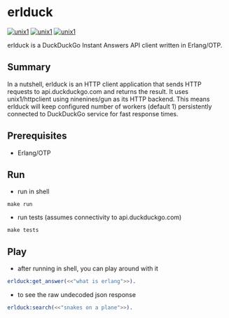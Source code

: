 # erlduck

[![unix1](https://circleci.com/gh/unix1/erlduck.svg?style=svg)](https://circleci.com/gh/unix1/erlduck)
[![unix1](https://img.shields.io/circleci/project/unix1/erlduck)](https://circleci.com/gh/unix1/erlduck)
[![unix1](https://img.shields.io/github/license/unix1/erlduck)](https://apache.org/licenses/LICENSE-2.0.html)

erlduck is a DuckDuckGo Instant Answers API client written in Erlang/OTP.

## Summary

In a nutshell, erlduck is an HTTP client application that sends HTTP requests
to api.duckduckgo.com and returns the result. It uses unix1/httpclient using
ninenines/gun as its HTTP backend. This means erlduck will keep configured
number of workers (default 1) persistently connected to DuckDuckGo service
for fast response times.

## Prerequisites

* Erlang/OTP

## Run

* run in shell

```
make run
```

* run tests (assumes connectivity to api.duckduckgo.com)

```
make tests
```

## Play

* after running in shell, you can play around with it

```erlang
erlduck:get_answer(<<"what is erlang">>).
```

* to see the raw undecoded json response

```erlang
erlduck:search(<<"snakes on a plane">>).
```
